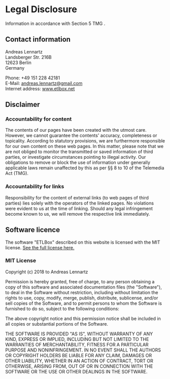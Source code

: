 ﻿# Legal Disclosure
Information in accordance with Section 5 TMG .

## Contact information
Andreas Lennartz  <br />
Landsberger Str. 216B  <br />
12623 Berlin  <br />
Germany  <br />

Phone: +49 151 228 42181  <br />
E-Mail: andreas.lennartz@gmail.com  <br />
Internet address: www.etlbox.net  <br />

## Disclaimer

### Accountability for content
The contents of our pages have been created with the utmost care. 
However, we cannot guarantee the contents' accuracy, completeness or topicality. 
According to statutory provisions, we are furthermore responsible for our own content on these web pages. 
In this matter, please note that we are not obliged to monitor the transmitted or saved information of third parties, 
or investigate circumstances pointing to illegal activity. 
Our obligations to remove or block the use of information under generally applicable laws remain unaffected by this as per §§ 8 to 10 of the Telemedia Act (TMG). 

### Accountability for links
Responsibility for the content of external links (to web pages of third parties) lies solely with the operators of the linked pages. 
No violations were evident to us at the time of linking. 
Should any legal infringement become known to us, we will remove the respective link immediately.

## Software licence

The software "ETLBox" described on this website is licensed with the MIT license. 
[See the full license here.](https://github.com/roadrunnerlenny/etlbox/blob/master/LICENSE)

### MIT License

Copyright (c) 2018 to Andreas Lennartz

Permission is hereby granted, free of charge, to any person obtaining a copy
of this software and associated documentation files (the "Software"), to deal
in the Software without restriction, including without limitation the rights
to use, copy, modify, merge, publish, distribute, sublicense, and/or sell
copies of the Software, and to permit persons to whom the Software is
furnished to do so, subject to the following conditions:

The above copyright notice and this permission notice shall be included in all
copies or substantial portions of the Software.

THE SOFTWARE IS PROVIDED "AS IS", WITHOUT WARRANTY OF ANY KIND, EXPRESS OR
IMPLIED, INCLUDING BUT NOT LIMITED TO THE WARRANTIES OF MERCHANTABILITY,
FITNESS FOR A PARTICULAR PURPOSE AND NONINFRINGEMENT. IN NO EVENT SHALL THE
AUTHORS OR COPYRIGHT HOLDERS BE LIABLE FOR ANY CLAIM, DAMAGES OR OTHER
LIABILITY, WHETHER IN AN ACTION OF CONTRACT, TORT OR OTHERWISE, ARISING FROM,
OUT OF OR IN CONNECTION WITH THE SOFTWARE OR THE USE OR OTHER DEALINGS IN THE
SOFTWARE.